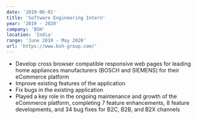 ```yaml
---
date: '2019-06-01'
title: 'Software Engineering Intern'
year: '2019 - 2020'
company: 'BSH'
location: 'India'
range: 'June 2019 - May 2020'
url: 'https://www.bsh-group.com/'
---
```


- Develop cross browser compatible responsive web pages for leading home appliances manufacturers (BOSCH and SIEMENS) for their eCommerce platform
- Improve existing features of the application
- Fix bugs in the existing application
- Played a key role in the ongoing maintenance and growth of the eCommerce platform, completing 7 feature enhancements, 8 feature developments, and 34 bug fixes for B2C, B2B, and B2X channels